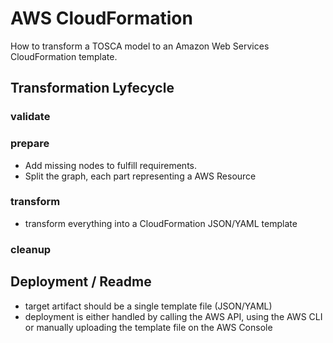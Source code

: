 # AWS CloudFormation
How to transform a TOSCA model to an Amazon Web Services CloudFormation template.

## Transformation Lyfecycle

### validate

### prepare
- Add missing nodes to fulfill requirements.
- Split the graph, each part representing a AWS Resource

### transform
- transform everything into a CloudFormation JSON/YAML template

### cleanup


## Deployment / Readme
- target artifact should be a single template file (JSON/YAML)
- deployment is either handled by calling the AWS API, using the AWS CLI or manually uploading the template file on the AWS Console
